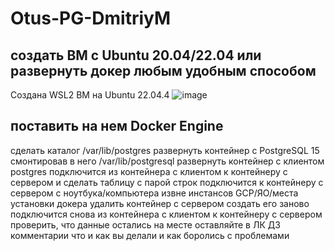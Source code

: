 # Otus-PG-DmitriyM
## создать ВМ с Ubuntu 20.04/22.04 или развернуть докер любым удобным способом
Создана WSL2 ВМ на Ubuntu 22.04.4
![image](https://github.com/md31git/Otus-PG-DmitriyM/assets/108184930/0c0bcc10-00f3-4277-86fb-d21289f7485c)
## поставить на нем Docker Engine

сделать каталог /var/lib/postgres
развернуть контейнер с PostgreSQL 15 смонтировав в него /var/lib/postgresql
развернуть контейнер с клиентом postgres
подключится из контейнера с клиентом к контейнеру с сервером и сделать таблицу с парой строк
подключится к контейнеру с сервером с ноутбука/компьютера извне инстансов GCP/ЯО/места установки докера
удалить контейнер с сервером
создать его заново
подключится снова из контейнера с клиентом к контейнеру с сервером
проверить, что данные остались на месте
оставляйте в ЛК ДЗ комментарии что и как вы делали и как боролись с проблемами
